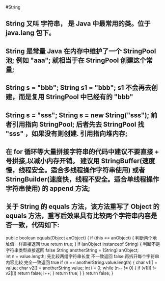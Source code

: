 #String
## String  又叫 字符串， 是 Java 中最常用的类。位于 java.lang 包下。
## String 是常量 Java 在内存中维护了一个 StringPool 池; 例如 "aaa"; 就相当于在 StringPool 创建这个常量;
## String s = "bbb"; String s1 = "bbb"; s1 不会再去创建，而是复用 StringPool 中已经有的 "bbb"
## String s = "sss"; String s = new String("sss"); 前者引用指向 StringPool; 后者先去 StringPool 找 "sss" ，如果没有则创建. 引用指向堆内存;
## 在 for 循环等大量拼接字符串的代码中建议不要直接 + 号拼接,以减小内存开销。  建议用 StringBuffer(速度慢，线程安全。适合多线程操作字符串使用) 或者 StringBuilder(速度快，线程不安全。适合单线程操作字符串使用) 的 append 方法;

## 关于 String 的 equals 方法，该方法重写了 Object 的 equals 方法，重写后效果具有比较两个字符串内容是否一致，代码如下:
public boolean equals(Object anObject) {
        if (this == anObject) { 判断两个地址值一样直接返回 true
            return true;
        }
        if (anObject instanceof String) { 判断不是字符串类型直接返回 false
            String anotherString = (String) anObject;  
	int n = value.length;   先比较两组字符串长度 不一致返回 false 再拆开每个字符串内容比较 完全一致返回 true
            if (n == anotherString.value.length) {
                char v1[] = value;
                char v2[] = anotherString.value;
                int i = 0;
                while (n-- != 0) {
                    if (v1[i] != v2[i])
                            return false;
                    i++;
                }
                return true;
            }
        }
        return false;
		}	   	
 
